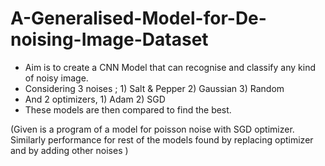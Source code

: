# A-Generalised-Model-for-De-noising-Image-Dataset

- Aim is to create a CNN Model that can recognise and classify any kind of noisy image.
- Considering 3 noises ; 1) Salt & Pepper 2) Gaussian 3) Random
- And 2 optimizers, 1) Adam 2) SGD 
- These models are then compared to find the best.

(Given is a program of a model for poisson noise with SGD optimizer. Similarly performance for rest of the models found by replacing optimizer and by adding other noises  )
